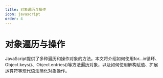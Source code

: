 ```yaml
---
title: 对象遍历与操作
icon: javascript
order: 4
---
```


# 对象遍历与操作

JavaScript提供了多种遍历和操作对象的方法。本文将介绍如何使用for...in循环、Object.keys()、Object.entries()等方法遍历对象，以及如何使用解构赋值、扩展运算符等现代语法简化对象操作。

